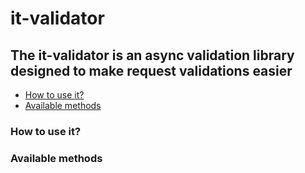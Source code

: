 # it-validator

## The it-validator is an async validation library designed to make request validations easier
- [How to use it?](#how-to-use-it?)
- [Available methods](#available-methods)































### How to use it?



































### Available methods
